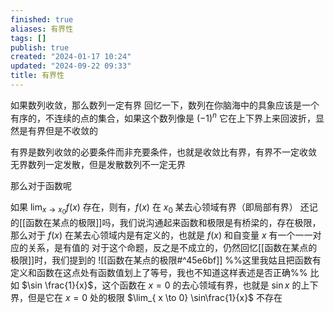 ```yaml
---
finished: true
aliases: 有界性
tags: []
publish: true
created: "2024-01-17 10:24"
updated: "2024-09-22 09:33"
title: 有界性
---
```

如果数列收敛，那么数列一定有界
回忆一下，数列在你脑海中的具象应该是一个有序的，不连续的点的集合，如果这个数列像是 $(-1)^{n}$ 它在上下界上来回波折，显然是有界但是不收敛的

有界是数列收敛的必要条件而非充要条件，也就是收敛比有界，有界不一定收敛
无界数列一定发散，但是发散数列不一定无界

那么对于函数呢

如果 $\lim_{ x \to x_{0}}f(x)$ 存在，则有，$f(x)$ 在 $x_{0}$ 某去心领域有界（即局部有界）
还记的[[函数在某点的极限]]吗，我们说沟通起来函数和极限是有桥梁的，存在极限，那么对于 $f(x)$ 在某去心领域内是有定义的，也就是 $f(x)$ 和自变量 $x$ 有一个一一对应的关系，是有值的
对于这个命题，反之是不成立的，仍然回忆[[函数在某点的极限]]时，我们提到的
![[函数在某点的极限#^45e6bf]]
%%这里我姑且把函数有定义和函数在这点处有函数值划上了等号，我也不知道这样表述是否正确%%
比如 $\sin \frac{1}{x}$，这个函数在 $x=0$ 的去心领域有界，也就是 $\sin x$ 的上下界，但是它在 $x=0$ 处的极限 $\lim_{ x \to 0} \sin\frac{1}{x}$ 不存在
